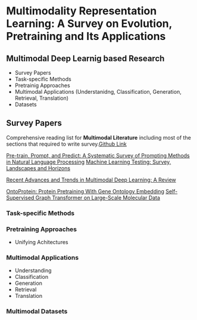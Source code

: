 # Multimodality Representation Learning: A Survey on Evolution, Pretraining and Its Applications

## Multimodal Deep Learnig based Research
- Survey Papers
- Task-specific Methods
- Pretrainig Approaches
- Multimodal Applications (Understanidng, Classification, Generation, Retrieval, Translation)
- Datasets


## Survey Papers
Comprehensive reading list for **Multimodal Literature** including most of the sections that required to write survey.[Github Link](https://github.com/pliang279/awesome-multimodal-ml#survey-papers)

[Pre-train, Prompt, and Predict: A Systematic Survey of Prompting Methods in Natural Language Processing](https://arxiv.org/pdf/2107.13586.pdf)
[Machine Learning Testing: Survey, Landscapes and Horizons](https://arxiv.org/pdf/1906.10742.pdf)

[Recent Advances and Trends in Multimodal Deep Learning: A Review
](https://arxiv.org/pdf/2105.11087.pdf)

[OntoProtein: Protein Pretraining With Gene Ontology Embedding](https://arxiv.org/pdf/2201.11147.pdf)
[Self-Supervised Graph Transformer on Large-Scale Molecular Data](https://arxiv.org/pdf/2007.02835.pdf)


###  Task-specific Methods

### Pretraining Approaches
-    Unifying Achitectures

### Multimodal Applications 
-   Understanding 
-   Classification
-   Generation
-   Retrieval
-   Translation
### Multimodal Datasets


